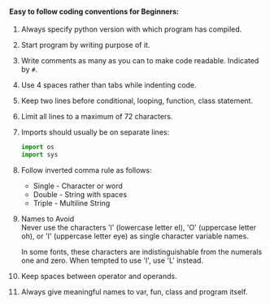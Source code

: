 #### Easy to follow coding conventions for Beginners:

1. Always specify python version with which program has compiled.
2. Start program by writing purpose of it.
3. Write comments as many as you can to make code readable. Indicated by `#`.
4. Use 4 spaces rather than tabs while indenting code.
5. Keep two lines before conditional, looping, function, class statement.
6. Limit all lines to a maximum of 72 characters.
7. Imports should usually be on separate lines:
   ```python
   import os
   import sys
   ```
8. Follow inverted comma rule as follows:
   * Single - Character or word
   * Double - String with spaces
   * Triple - Multiline String
9.  Names to Avoid       
    Never use the characters 'l' (lowercase letter el), 'O' (uppercase letter oh), or 'I' (uppercase letter eye) as single character variable names.
    
    In some fonts, these characters are indistinguishable from the numerals one and zero. When tempted to use 'l', use 'L' instead.
10. Keep spaces between operator and operands.
11. Always give meaningful names to var, fun, class and program itself.
